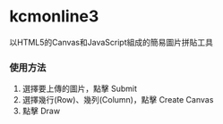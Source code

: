 # kcmonline3
以HTML5的Canvas和JavaScript組成的簡易圖片拼貼工具

### 使用方法
1. 選擇要上傳的圖片，點擊 Submit
2. 選擇幾行(Row)、幾列(Column)，點擊 Create Canvas
3. 點擊 Draw
